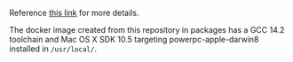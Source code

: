 Reference [this link](http://vxyz.me/00003.html) for more details.

The docker image created from this repository in packages has a GCC 14.2 toolchain and Mac OS X SDK 10.5 targeting powerpc-apple-darwin8 installed in `/usr/local/`.
